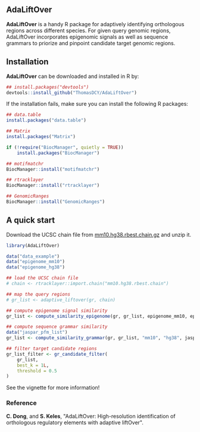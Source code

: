 ## AdaLiftOver
**AdaLiftOver** is a handy R package for adaptively identifying orthologous regions across different species. For given query genomic regions, AdaLiftOver incorporates epigenomic signals as well as sequence grammars to priorize and pinpoint candidate target genomic regions.


## Installation

**AdaLiftOver** can be downloaded and installed in R by: 

```r
## install.packages("devtools")
devtools::install_github("ThomasDCY/AdaLiftOver")
```

If the installation fails, make sure you can install the following R packages:

```r
## data.table
install.packages("data.table")

## Matrix
install.packages("Matrix")

if (!require("BiocManager", quietly = TRUE))
    install.packages("BiocManager")

## motifmatchr
BiocManager::install("motifmatchr")

## rtracklayer
BiocManager::install("rtracklayer")

## GenomicRanges
BiocManager::install("GenomicRanges")
```

## A quick start

Download the UCSC chain file from [mm10.hg38.rbest.chain.gz](http://hgdownload.cse.ucsc.edu/goldenpath/mm10/vsHg38/reciprocalBest/mm10.hg38.rbest.chain.gz) and unzip it.

```r
library(AdaLiftOver)

data("data_example")
data("epigenome_mm10")
data("epigenome_hg38")

## load the UCSC chain file
# chain <- rtracklayer::import.chain("mm10.hg38.rbest.chain")

## map the query regions
# gr_list <- adaptive_liftover(gr, chain)

## compute epigenome signal similarity
gr_list <- compute_similarity_epigenome(gr, gr_list, epigenome_mm10, epigenome_hg38)

## compute sequence grammar similarity
data("jaspar_pfm_list")
gr_list <- compute_similarity_grammar(gr, gr_list, "mm10", "hg38", jaspar_pfm_list)

## filter target candidate regions
gr_list_filter <- gr_candidate_filter(
    gr_list,
    best_k = 1L,
    threshold = 0.5
)
```


See the vignette for more information!

### Reference

**C. Dong**, and **S. Keles**, "AdaLiftOver: High-resolution identification of orthologous regulatory elements with adaptive liftOver".
